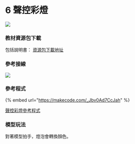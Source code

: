 # 6 聲控彩燈

![](https://kittenbothk.readthedocs.io/en/latest/\_images/light2.jpg)

### 教材資源包下載

包括說明書： [資源包下載地址](https://drive.google.com/drive/folders/16T0mfS0QbxXfHf4GvNz62Xd2x8dvOq4m?usp=sharing)

### 參考接線

![](https://kittenbothk.readthedocs.io/en/latest/\_images/light\_wire.png)

### 參考程式

{% embed url="https://makecode.com/_Jbv0Ad7CcJah" %}

[聲控彩燈參考程式](https://makecode.com/\_Jbv0Ad7CcJah)

### 模型玩法

對著模型拍手，燈泡會轉換顏色。
